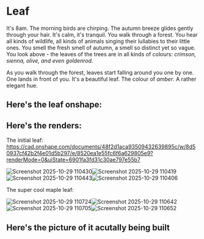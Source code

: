 # Leaf

It's 8am. The morning birds are chirping. The autumn breeze glides gently through your hair. It's calm, it's tranquil. You walk through a forest. You hear all kinds of wildlife, all kinds of animals singing their lullabies to their little ones. You smell the fresh smell of autumn, a smell so distinct yet so vague. You look above - the leaves of the trees are in all kinds of colours: *crimson, sienna, olive, and even goldenrod.*  

As you walk through the forest, leaves start falling around you one by one. One lands in front of you. It's a beautiful leaf. The colour of *amber*. A rather elegant hue.

## Here's the leaf onshape: 
## Here's the renders:

The initial leaf:
https://cad.onshape.com/documents/48f2d1aca93509432639895c/w/8d50937cf42b2f4e01d5b297/e/8520ea1e55fc6f6a629805e9?renderMode=0&uiState=6901fa3fd31c30ae797e55b7

![Screenshot 2025-10-29 110430](https://blueprint.hackclub.com/user-attachments/blobs/proxy/eyJfcmFpbHMiOnsiZGF0YSI6NjQ3NCwicHVyIjoiYmxvYl9pZCJ9fQ==--d7ce36b8c1a9ca27e9cc2607ab1bd10e9307d020/Screenshot%202025-10-29%20110430.png)![Screenshot 2025-10-29 110419](https://blueprint.hackclub.com/user-attachments/blobs/proxy/eyJfcmFpbHMiOnsiZGF0YSI6NjQ3NiwicHVyIjoiYmxvYl9pZCJ9fQ==--cd97249de13ce7f000bf2d2217f3fae9a41dc653/Screenshot%202025-10-29%20110419.png)
![Screenshot 2025-10-29 110443](https://blueprint.hackclub.com/user-attachments/blobs/proxy/eyJfcmFpbHMiOnsiZGF0YSI6NjQ3MiwicHVyIjoiYmxvYl9pZCJ9fQ==--31672bdd1fde5e4749d48721329b619dd373b021/Screenshot%202025-10-29%20110443.png)![Screenshot 2025-10-29 110406](https://blueprint.hackclub.com/user-attachments/blobs/proxy/eyJfcmFpbHMiOnsiZGF0YSI6NjQ3MywicHVyIjoiYmxvYl9pZCJ9fQ==--4cb56343dfe4b0b071538b008761634f4ef3c675/Screenshot%202025-10-29%20110406.png)

The super cool maple leaf:

![Screenshot 2025-10-29 110724](https://blueprint.hackclub.com/user-attachments/blobs/proxy/eyJfcmFpbHMiOnsiZGF0YSI6NjQ3OSwicHVyIjoiYmxvYl9pZCJ9fQ==--cca5ded352400af72c82740cbb6e42b61ad0f967/Screenshot%202025-10-29%20110724.png)![Screenshot 2025-10-29 110642](https://blueprint.hackclub.com/user-attachments/blobs/proxy/eyJfcmFpbHMiOnsiZGF0YSI6NjQ4MCwicHVyIjoiYmxvYl9pZCJ9fQ==--9d63577ab6ccba586551212eb7b586ab6dbeb47d/Screenshot%202025-10-29%20110642.png)![Screenshot 2025-10-29 110705](https://blueprint.hackclub.com/user-attachments/blobs/proxy/eyJfcmFpbHMiOnsiZGF0YSI6NjQ3NywicHVyIjoiYmxvYl9pZCJ9fQ==--9df95ea78aa24f6c91a82215e61c12dd497b6524/Screenshot%202025-10-29%20110705.png)![Screenshot 2025-10-29 110652](https://blueprint.hackclub.com/user-attachments/blobs/proxy/eyJfcmFpbHMiOnsiZGF0YSI6NjQ3OCwicHVyIjoiYmxvYl9pZCJ9fQ==--5f33ee881f892397387d482dd82a4a990144d51d/Screenshot%202025-10-29%20110652.png)

## Here's the picture of it acutally being built
